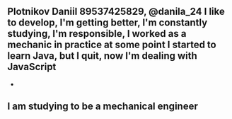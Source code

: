 Plotnikov Daniil
89537425829, @danila_24
I like to develop, I'm getting better, I'm constantly studying, I'm responsible, I worked as a mechanic in practice
at some point I started to learn Java, but I quit, now I'm dealing with JavaScript
-
-
I am studying to be a mechanical engineer
-
